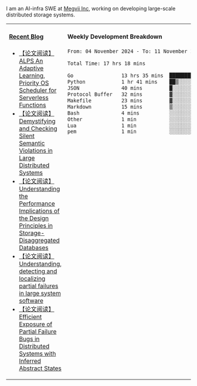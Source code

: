 I am an AI-infra SWE at [Megvii Inc](https://en.megvii.com/), working on developing large-scale distributed storage systems.

<table width="960px">
<tr>
<td valign="top" width="50%">

#### <a href="https://www.kongjun18.me" target="_blank">Recent Blog</a>

<!-- BLOG-POST-LIST:START -->
- [【论文阅读】ALPS An Adaptive Learning, Priority OS Scheduler for Serverless Functions](https://kongjun18.github.io/posts/alps-an-adaptive-learning-priority-os-scheduler-for-serverless-functions/)
- [【论文阅读】Demystifying and Checking Silent Semantic Violations in Large Distributed Systems](https://kongjun18.github.io/posts/demystifying-and-checking-silent-semantic-violations-in-large-distributed-systems/)
- [【论文阅读】Understanding the Performance Implications of the Design Principles in Storage-Disaggregated Databases](https://kongjun18.github.io/posts/understanding-the-performance-implications-of-the-design-principles-in-storage-disaggregated-databases/)
- [【论文阅读】Understanding, detecting and localizing partial failures in large system software](https://kongjun18.github.io/posts/understanding-detecting-and-localizing-partial-failures-in-large-system-software/)
- [【论文阅读】Efficient Exposure of Partial Failure Bugs in Distributed Systems with Inferred Abstract States](https://kongjun18.github.io/posts/efficient-exposure-of-partial-failure-bugs-in-distributed-systems-with-inferred-abstract-states/)
<!-- BLOG-POST-LIST:END -->

</td>
<td valign="top" width="50%">

#### Weekly Development Breakdown

<!--START_SECTION:waka-->

```txt
From: 04 November 2024 - To: 11 November 2024

Total Time: 17 hrs 18 mins

Go                13 hrs 35 mins  ███████████████████▓░░░░░   78.46 %
Python            1 hr 41 mins    ██▒░░░░░░░░░░░░░░░░░░░░░░   09.72 %
JSON              40 mins         █░░░░░░░░░░░░░░░░░░░░░░░░   03.87 %
Protocol Buffer   32 mins         ▓░░░░░░░░░░░░░░░░░░░░░░░░   03.14 %
Makefile          23 mins         ▓░░░░░░░░░░░░░░░░░░░░░░░░   02.30 %
Markdown          15 mins         ▒░░░░░░░░░░░░░░░░░░░░░░░░   01.51 %
Bash              4 mins          ░░░░░░░░░░░░░░░░░░░░░░░░░   00.42 %
Other             1 min           ░░░░░░░░░░░░░░░░░░░░░░░░░   00.17 %
Lua               1 min           ░░░░░░░░░░░░░░░░░░░░░░░░░   00.16 %
pem               1 min           ░░░░░░░░░░░░░░░░░░░░░░░░░   00.12 %
```

<!--END_SECTION:waka-->
</td>
</tr>

</table>
